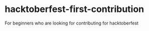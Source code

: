 # hacktoberfest-first-contribution
For beginners who are looking for contributing for hacktoberfest
